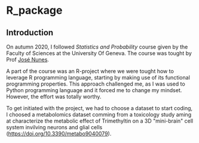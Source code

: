 # R_package

## Introduction

On autumn 2020, I followed *Statistics and Probability* course given by the Faculty of Sciences at the University Of Geneva. The course was tought by Prof [José Nunes](https://genev.unige.ch/research/people/Jose-Manuel-De-Abreu-Nunes).

A part of the course was an R-project where we were tought how to leverage R programming language, starting by making use of its functional programming properties. This approach challenged me, as I was used to Python programming language and it forced me to change my mindset. However, the effort was totally worthy.

To get initiated with the project, we had to choose a dataset to start coding, I choosed a metabolomics dataset comming from a toxicology study aming at characterize the metabolic effect of Trimethyltin on a 3D "mini-brain" cell system invilving neurons and glial cells (https://doi.org/10.3390/metabo9040079).

